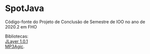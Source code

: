 # SpotJava
 Código-fonte do Projeto de Conclusão de Semestre de IOO no ano de 2020.2 em FHO

 Bibliotecas:<br>
 [JLayer 1.0.1](http://www.javazoom.net/javalayer/sources.html)<br>
 [MP3Agic](https://github.com/mpatric/mp3agic).
